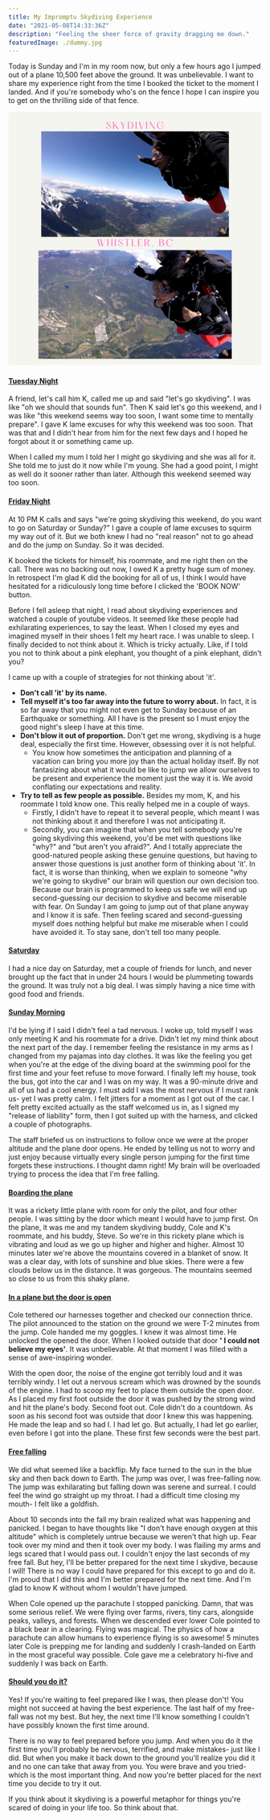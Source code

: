 ```yaml
---
title: My Impromptu Skydiving Experience
date: "2021-05-08T14:33:36Z"
description: "Feeling the sheer force of gravity dragging me down."
featuredImage: ./dummy.jpg
---
```


<style>
h4 {
    text-decoration: underline
}
</style>

Today is Sunday and I'm in my room now, but only a few hours ago I jumped out of a plane 10,500 feet above the ground. It was unbelievable. I want to share my experience right from the time I booked the ticket to the moment I landed. And if you're somebody who's on the fence I hope I can inspire you to get on the thrilling side of that fence.

![skydiving](./skydiving-collage.png)

#### Tuesday Night
A friend, let's call him K, called me up and said "let's go skydiving". I was like "oh we should that sounds fun". Then K said let's go this weekend, and I was like "this weekend seems way too soon, I want some time to mentally prepare". I gave K lame excuses for why this weekend was too soon. That was that and I didn't hear from him for the next few days and I hoped he forgot about it or something came up.

When I called my mum I told her I might go skydiving and she was all for it. She told me to just do it now while I'm young. She had a good point, I might as well do it sooner rather than later. Although this weekend seemed way too soon.

#### Friday Night
At 10 PM K calls and says "we're going skydiving this weekend, do you want to go on Saturday or Sunday?" I gave a couple of lame excuses to squirm my way out of it. But we both knew I had no "real reason" not to go ahead and do the jump on Sunday. So it was decided. 

K booked the tickets for himself, his roommate, and me right then on the call. There was no backing out now, I owed K a pretty huge sum of money. In retrospect I'm glad K did the booking for all of us, I think I would have hesitated for a ridiculously long time before I clicked the 'BOOK NOW' button. 

Before I fell asleep that night, I read about skydiving experiences and watched a couple of youtube videos. It seemed like these people had exhilarating experiences, to say the least. When I closed my eyes and imagined myself in their shoes I felt my heart race. I was unable to sleep. I finally decided to not think about it. Which is tricky actually. Like, if I told you not to think about a pink elephant, you thought of a pink elephant, didn't you? 

 I came up with a couple of strategies for not thinking about 'it'. 
 - __Don't call 'it' by its name.__
 - __Tell myself it's too far away into the future to worry about.__ In fact, it is so far away that you might not even get to Sunday because of an Earthquake or something. All I have is the present so I must enjoy the good night's sleep I have at this time.
 - __Don't blow it out of proportion.__ Don't get me wrong, skydiving is a huge deal, especially the first time. However, obsessing over it is not helpful.
   - You know how sometimes the anticipation and planning of a vacation can bring you more joy than the actual holiday itself. By not fantasizing about what it would be like to jump we allow ourselves to be present and experience the moment just the way it is. We avoid conflating our expectations and reality.
- __Try to tell as few people as possible.__ Besides my mom, K, and his roommate I told know one. This really helped me in a couple of ways. 
  - Firstly, I didn't have to repeat it to several people, which meant I was not thinking about it and therefore I was not anticipating it. 
  - Secondly, you can imagine that when you tell somebody you're going skydiving this weekend, you'd be met with questions like "why?" and "but aren't you afraid?". And I totally appreciate the good-natured people asking these genuine questions, but having to answer those questions is just another form of thinking about 'it'. In fact, it is worse than thinking, when we explain to someone "why we're going to skydive" our brain will question our own decision too. Because our brain is programmed to keep us safe we will end up second-guessing our decision to skydive and become miserable with fear. On Sunday I am going to jump out of that plane anyway and I know it is safe. Then feeling scared and second-guessing myself does nothing helpful but make me miserable when I could have avoided it. To stay sane, don't tell too many people.


#### Saturday
I had a nice day on Saturday, met a couple of friends for lunch, and never brought up the fact that in under 24 hours I would be plummeting towards the ground. It was truly not a big deal. I was simply having a nice time with good food and friends. 


#### Sunday Morning
I'd be lying if I said I didn't feel a tad nervous. I woke up, told myself I was only meeting K and his roommate for a drive. Didn't let my mind think about the next part of the day. I remember feeling the resistance in my arms as I changed from my pajamas into day clothes. It was like the feeling you get when you're at the edge of the diving board at the swimming pool for the first time and your feet refuse to move forward. I finally left my house, took the bus, got into the car and I was on my way. It was a 90-minute drive and all of us had a cool energy. I must add I was the most nervous if I must rank us- yet I was pretty calm. I felt jitters for a moment as I got out of the car. I felt pretty excited actually as the staff welcomed us in, as I signed my "release of liability" form, then I got suited up with the harness, and clicked a couple of photographs. 

The staff briefed us on instructions to follow once we were at the proper altitude and the plane door opens. He ended by telling us not to worry and just enjoy because virtually every single person jumping for the first time forgets these instructions. I thought damn right! My brain will be overloaded trying to process the idea that I'm free falling.

#### Boarding the plane

It was a rickety little plane with room for only the pilot, and four other people. I was sitting by the door which meant I would have to jump first. On the plane, it was me and my tandem skydiving buddy, Cole and K's roommate, and his buddy, Steve. So we're in this rickety plane which is vibrating and loud as we go up higher and higher and higher. Almost 10 minutes later we're above the mountains covered in a blanket of snow. It was a clear day, with lots of sunshine and blue skies. There were a few clouds below us in the distance. It was gorgeous. The mountains seemed so close to us from this shaky plane. 

#### In a plane but the door is open
Cole tethered our harnesses together and checked our connection thrice. The pilot announced to the station on the ground we were T-2 minutes from the jump. Cole handed me my goggles. I knew it was almost time. He unlocked the opened the door. When I looked outside that door __' I could not believe my eyes'__. It was unbelievable. At that moment I was filled with a sense of awe-inspiring wonder. 

With the open door, the noise of the engine got terribly loud and it was terribly windy. I let out a nervous scream which was drowned by the sounds of the engine. I had to scoop my feet to place them outside the open door. As I placed my first foot outside the door it was pushed by the strong wind and hit the plane's body. Second foot out. Cole didn't do a countdown. As soon as his second foot was outside that door I knew this was happening. He made the leap and so had I. I had let go. But actually, I had let go earlier, even before I got into the plane. These first few seconds were the best part.

#### Free falling

We did what seemed like a backflip. My face turned to the sun in the blue sky and then back down to Earth. The jump was over, I was free-falling now. The jump was exhilarating but falling down was serene and surreal. I could feel the wind go straight up my throat. I had a difficult time closing my mouth- I felt like a goldfish. 

About 10 seconds into the fall my brain realized what was happening and panicked. I began to have thoughts like "I don't have enough oxygen at this altitude" which is completely untrue because we weren't that high up. Fear took over my mind and then it took over my body. I was flailing my arms and legs scared that I would pass out. I couldn't enjoy the last seconds of my free fall. But hey, I'll be better prepared for the next time I skydive, because I will! There is no way I could have prepared for this except to go and do it. I'm proud that I did this and I'm better prepared for the next time. And I'm glad to know K without whom I wouldn't have jumped.

When Cole opened up the parachute I stopped panicking. Damn, that was some serious relief. We were flying over farms, rivers, tiny cars, alongside peaks, valleys, and forests. When we descended ever lower Cole pointed to a black bear in a clearing. Flying was magical. The physics of how a parachute can allow humans to experience flying is so awesome! 5 minutes later Cole is prepping me for landing and suddenly I crash-landed on Earth in the most graceful way possible. Cole gave me a celebratory hi-five and suddenly I was back on Earth.

#### Should you do it?
Yes! If you're waiting to feel prepared like I was, then please don't! You might not succeed at having the best experience. The last half of my free-fall was not my best. But hey, the next time I'll know something I couldn't have possibly known the first time around.

There is no way to feel prepared before you jump. And when you do it the first time you'll probably be nervous, terrified, and make mistakes- just like I did. But when you make it back down to the ground you'll realize you did it and no one can take that away from you. You were brave and you tried- which is the most important thing. And now you're better placed for the next time you decide to try it out.

If you think about it skydiving is a powerful metaphor for things you're scared of doing in your life too. So think about that.
